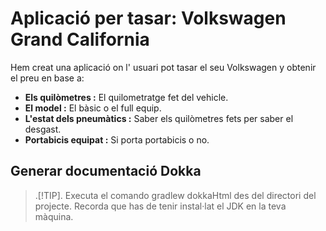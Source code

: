 # Aplicació per tasar: Volkswagen Grand California
Hem creat una aplicació on l' usuari pot tasar el seu Volkswagen y obtenir el preu
en base a:

* **Els quilòmetres :** El quilometratge fet del vehicle.
* **El model :** El bàsic o el full equip. 
* **L'estat dels pneumàtics :** Saber els quilòmetres fets per saber el desgast.
* **Portabicis equipat :** Si porta portabicis o no.

## Generar documentació Dokka
> .[!TIP].
>  Executa el comando gradlew dokkaHtml des del directori del projecte.
>  Recorda que has de tenir instal·lat el JDK en la teva màquina.